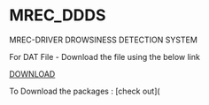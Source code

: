 # MREC_DDDS
MREC-DRIVER DROWSINESS DETECTION SYSTEM

For DAT File - Download the file using the below link

[DOWNLOAD](https://drive.google.com/file/d/1L_PUwUF4aWMoWdTZKU0-qZpUxRt25NVq/view?usp=share_link)

To Download the packages : [check out](
